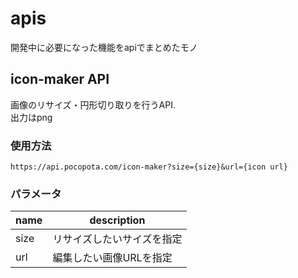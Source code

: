 # apis
開発中に必要になった機能をapiでまとめたモノ

## icon-maker API
画像のリサイズ・円形切り取りを行うAPI.  
出力はpng
### 使用方法
``https://api.pocopota.com/icon-maker?size={size}&url={icon url}``
### パラメータ
|name|description|
|----|----|
|size|リサイズしたいサイズを指定|
|url|編集したい画像URLを指定|
